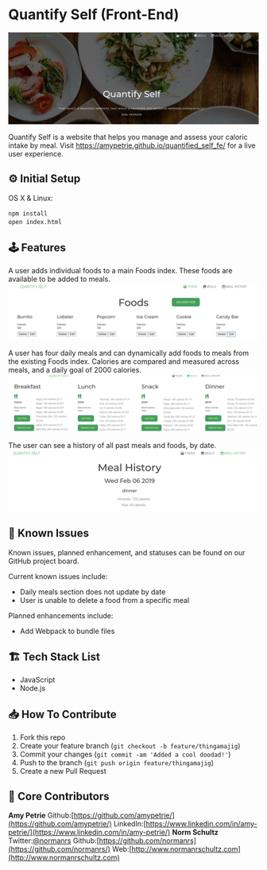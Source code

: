 # Quantify Self (Front-End)

![](banner.png)

Quantify Self is a website that helps you manage and assess your caloric intake by meal. Visit https://amypetrie.github.io/quantified_self_fe/ for a live user experience.

## ⚙️ Initial Setup
OS X & Linux:

```sh
npm install
open index.html
```
## 🕹 Features
A user adds individual foods to a main Foods index. These foods are available to be added to meals.
![](foods.png)

A user has four daily meals and can dynamically add foods to meals from the existing Foods index. Calories are compared and measured across meals, and a daily goal of 2000 calories.
![](meals.png)

The user can see a history of all past meals and foods, by date.
![](history.png)

## 🚧 Known Issues
Known issues, planned enhancement, and statuses can be found on our GitHub project board.

Current known issues include:
- Daily meals section does not update by date
- User is unable to delete a food from a specific meal

Planned enhancements include:
- Add Webpack to bundle files

## 🏗 Tech Stack List
- JavaScript
- Node.js

## 📥 How To Contribute
1. Fork this repo
2. Create your feature branch (`git checkout -b feature/thingamajig`)
3. Commit your changes (`git commit -am 'Added a cool doodad!'`)
4. Push to the branch (`git push origin feature/thingamajig`)
5. Create a new Pull Request

## 🚀 Core Contributors
**Amy Petrie**
Github:[https://github.com/amypetrie/](https://github.com/amypetrie/)
LinkedIn:[https://www.linkedin.com/in/amy-petrie/](https://www.linkedin.com/in/amy-petrie/)
**Norm Schultz**
Twitter:[@normanrs](https://twitter.com/normanrs)
Github:[https://github.com/normanrs](https://github.com/normanrs/)
Web:[http://www.normanrschultz.com](http://www.normanrschultz.com)
